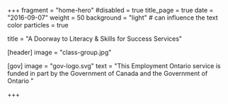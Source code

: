 +++
fragment = "home-hero"
#disabled = true
title_page = true
date = "2016-09-07"
weight = 50
background = "light" # can influence the text color
particles = true

title = "A Doorway to Literacy & Skills for Success Services"

[header]
  image = "class-group.jpg"
  
[gov]
  image = "gov-logo.svg"
  text = "This Employment Ontario service is funded in part by the Government of Canada and the Government of Ontario "
  
+++
